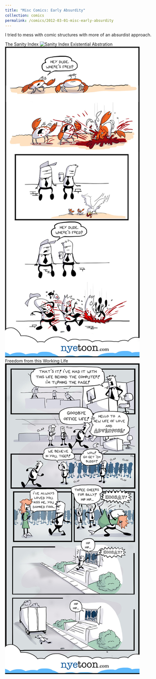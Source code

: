 ```yaml
---
title: "Misc Comics: Early Absurdity"
collection: comics
permalink: /comics/2012-03-01-misc-early-absurdity
---
```

I tried to mess with comic structures with more of an absurdist approach.

The Sanity Index
![Sanity Index](../images/comics/misc_comics/nyetoon_sanityindex-04.jpg)
Existential Abstration
![Existential Abstraction](../images/comics/misc_comics/2012-03-06-existentialabstraction.jpg)
Freedom from this Working Life
![absurdist](../images/comics/misc_comics/2012-05-15-freedom.jpg)

